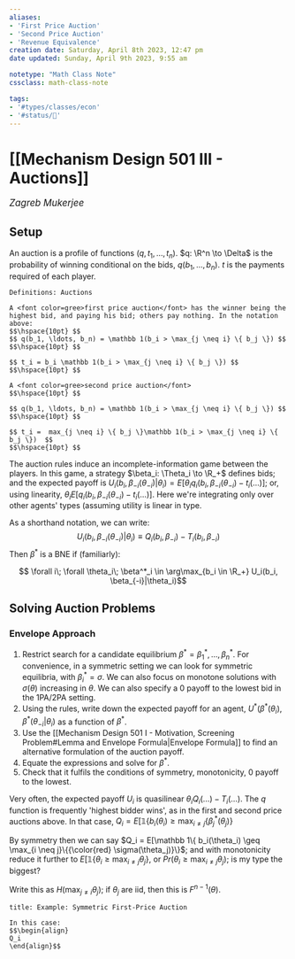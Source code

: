 ```yaml
---
aliases:
- 'First Price Auction'
- 'Second Price Auction' 
- 'Revenue Equivalence'
creation date: Saturday, April 8th 2023, 12:47 pm
date updated: Sunday, April 9th 2023, 9:55 am

notetype: "Math Class Note"
cssclass: math-class-note

tags: 
- '#types/classes/econ'
- '#status/🚧'
---
```


# [[Mechanism Design 501 III - Auctions]]
<span style = "font-size:120%"><i >Zagreb Mukerjee </i></span>


## Setup

An auction is a profile of functions $(q, t_1, \ldots, t_n)$. $q: \R^n \to \Delta$ is the probability of winning conditional on the bids, $q(b_1, \ldots, b_n)$. $t$ is the payments required of each player. 



```ad-important
Definitions: Auctions

A <font color=gree>first price auction</font> has the winner being the highest bid, and paying his bid; others pay nothing. In the notation above: 
$$\hspace{10pt} $$
$$ q(b_1, \ldots, b_n) = \mathbb 1(b_i > \max_{j \neq i} \{ b_j \}) $$
$$\hspace{10pt} $$

$$ t_i = b_i \mathbb 1(b_i > \max_{j \neq i} \{ b_j \}) $$
$$\hspace{10pt} $$

A <font color=gree>second price auction</font>
$$\hspace{10pt} $$

$$ q(b_1, \ldots, b_n) = \mathbb 1(b_i > \max_{j \neq i} \{ b_j \}) $$
$$\hspace{10pt} $$

$$ t_i =  max_{j \neq i} \{ b_j \}\mathbb 1(b_i > \max_{j \neq i} \{ b_j \})  $$
$$\hspace{10pt} $$

```

The auction rules induce an incomplete-information game between the players. In this game, a strategy $\beta_i: \Theta_i \to \R_+$ defines bids; and the expected payoff is $U_i(b_i, \beta_{-i}(\theta_{-i})|\theta_i) = E[\theta_i q_i(b_i, \beta_{-i}(\theta_{-i}) - t_i(\ldots)]$; or, using linearity, $\theta_i E[q_i(b_i, \beta_{-i}(\theta_{-i}) - t_i(\ldots)]$. Here we're integrating only over other agents' types (assuming utility is linear in type. 

As a shorthand notation, we can write: 
$$ U_i(b_i, \beta_{-i}(\theta_{-i})|\theta_i) \equiv Q_i(b_i, \beta_{-i}) - T_i(b_i, \beta_{-i})$$
Then $\beta^*$ is a BNE if (familiarly): 

$$ \forall i\; \forall \theta_i\; \beta^*_i \in \arg\max_{b_i \in \R_+} U_i(b_i, \beta_{-i}|\theta_i)$$
## Solving Auction Problems

### Envelope Approach

1) Restrict search for a candidate equilibrium $\beta^* = \beta^*_1, \ldots, \beta^*_n$. For convenience, in a symmetric setting we can look for symmetric equilibria, with $\beta_i^* = \sigma$. We can also focus on monotone solutions with $\sigma(\theta)$ increasing in $\theta$. We can also specify a $0$ payoff to the lowest bid in the 1PA/2PA setting. 
2) Using the rules, write down the expected payoff for an agent, $U^*(\beta^*(\theta_i), \beta^*(\theta_{-i}|\theta_i)$ as a function of $\beta^*$.
3) Use the [[Mechanism Design 501 I - Motivation, Screening Problem#Lemma and Envelope Formula|Envelope Formula]] to find an alternative formulation of the auction payoff. 
4) Equate the expressions and solve for $\beta^*$. 
5) Check that it fulfils the conditions of symmetry, monotonicity, $0$ payoff to the lowest. 

Very often, the expected payoff $U_i$ is quasilinear $\theta_i Q_i (\ldots) - T_i(\ldots)$. The $q$ function is frequently 'highest bidder wins', as in the first and second price auctions above. In that case, $Q_i = E[\mathbb 1\{ b_i(\theta_i) \geq \max_{i \neq j}\{\beta_j^*(\theta_j)\}$

By symmetry then we can say $Q_i = E[\mathbb 1\{ b_i(\theta_i) \geq \max_{i \neq j}\{{\color{red} \sigma(\theta_j)}\}$; and with monotonicity reduce it further to $E[\mathbb 1\{\theta_i \geq \max_{i \neq j} \theta_j\}$, or $Pr(\theta_i \geq \max_{i \neq j} \theta_j)$; is my type the biggest? 

Write this as $H(\max_{j \neq i} \theta_j)$; if $\theta_j$ are iid, then this is $F^{n-1}(\theta)$.

```ad-example
title: Example: Symmetric First-Price Auction

In this case: 
$$\begin{align}
Q_i
\end{align}$$

```